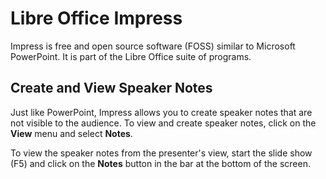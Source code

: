 # Libre Office Impress

Impress is free and open source software (FOSS) similar to Microsoft PowerPoint. It is part of the Libre Office suite of programs.

## Create and View Speaker Notes

Just like PowerPoint, Impress allows you to create speaker notes that are not visible to the audience. To view and create speaker notes, click on the **View** menu and select **Notes**.

To view the speaker notes from the presenter's view, start the slide show (F5) and click on the **Notes** button in the bar at the bottom of the screen.